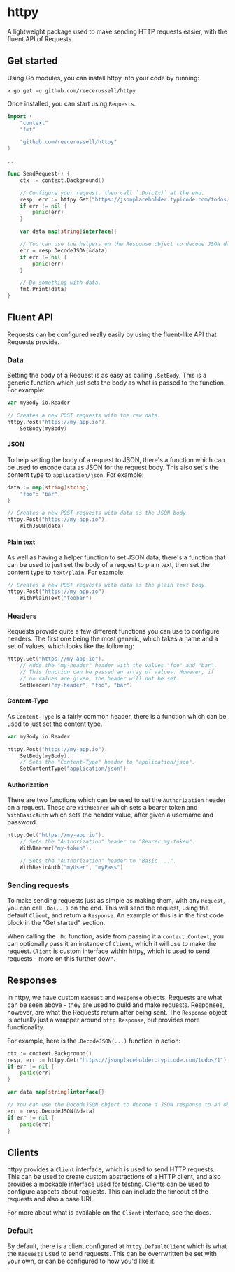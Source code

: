 # httpy

A lightweight package used to make sending HTTP requests easier, with the fluent API of Requests.

## Get started

Using Go modules, you can install httpy into your code by running:

```
> go get -u github.com/reecerussell/httpy
```

Once installed, you can start using `Requests`.

```go
import (
    "context"
    "fmt"

    "github.com/reecerussell/httpy"
)

...

func SendRequest() {
    ctx := context.Background()

    // Configure your request, then call `.Do(ctx)` at the end.
    resp, err := httpy.Get("https://jsonplaceholder.typicode.com/todos/1").Do(ctx)
    if err != nil {
        panic(err)
    }

    var data map[string]interface{}

    // You can use the helpers on the Response object to decode JSON data.
    err = resp.DecodeJSON(&data)
    if err != nil {
        panic(err)
    }

    // Do something with data.
    fmt.Print(data)
}
```

## Fluent API

Requests can be configured really easily by using the fluent-like API that Requests provide.

### Data

Setting the body of a Request is as easy as calling `.SetBody`. This is a generic function which just sets the body as what is passed to the function. For example:

```go
var myBody io.Reader

// Creates a new POST requests with the raw data.
httpy.Post("https://my-app.io").
    SetBody(myBody)
```

#### JSON

To help setting the body of a request to JSON, there's a function which can be used to encode data as JSON for the request body. This also set's the content type to `application/json`. For example:

```go
data := map[string]string{
    "foo": "bar",
}

// Creates a new POST requests with data as the JSON body.
httpy.Post("https://my-app.io").
    WithJSON(data)
```

#### Plain text

As well as having a helper function to set JSON data, there's a function that can be used to just set the body of a request to plain text, then set the content type to `text/plain`. For example:

```go
// Creates a new POST requests with data as the plain text body.
httpy.Post("https://my-app.io").
    WithPlainText("foobar")
```

### Headers

Requests provide quite a few different functions you can use to configure headers. The first one being the most generic, which takes a name and a set of values, which looks like the following:

```go
httpy.Get("https://my-app.io").
    // Adds the "my-header" header with the values "foo" and "bar".
    // This function can be passed an array of values. However, if
    // no values are given, the header will not be set.
    SetHeader("my-header", "foo", "bar")
```

#### Content-Type

As `Content-Type` is a fairly common header, there is a function which can be used to just set the content type.

```go
var myBody io.Reader

httpy.Post("https://my-app.io").
    SetBody(myBody).
    // Sets the "Content-Type" header to "application/json".
    SetContentType("application/json")
```

#### Authorization

There are two functions which can be used to set the `Authorization` header on a request. These are `WithBearer` which sets a bearer token and `WithBasicAuth` which sets the header value, after given a username and password.

```go
httpy.Get("https://my-app.io").
    // Sets the "Authorization" header to "Bearer my-token".
    WithBearer("my-token").

    // Sets the "Authorization" header to "Basic ...".
    WithBasicAuth("myUser", "myPass")
```

### Sending requests

To make sending requests just as simple as making them, with any `Request`, you can call `.Do(...)` on the end. This will send the request, using the default `Client`, and return a `Response`. An example of this is in the first code block in the "Get started" section.

When calling the `.Do` function, aside from passing it a `context.Context`, you can optionally pass it an instance of `Client`, which it will use to make the request. `Client` is custom interface within httpy, which is used to send requests - more on this further down.

## Responses

In httpy, we have custom `Request` and `Response` objects. Requests are what can be seen above - they are used to build and make requests. Responses, however, are what the Requests return after being sent. The `Response` object is actually just a wrapper around `http.Response`, but provides more functionality.

For example, here is the .`DecodeJSON(...)` function in action:

```go
ctx := context.Background()
resp, err := httpy.Get("https://jsonplaceholder.typicode.com/todos/1").Do(ctx)
if err != nil {
    panic(err)
}

var data map[string]interface{}

// You can use the DecodeJSON object to decode a JSON response to an object.
err = resp.DecodeJSON(&data)
if err != nil {
    panic(err)
}
```

## Clients

httpy provides a `Client` interface, which is used to send HTTP requests. This can be used to create custom abstractions of a HTTP client, and also provides a mockable interface used for testing. Clients can be used to configure aspects about requests. This can include the timeout of the requests and also a base URL.

For more about what is available on the `Client` interface, see the docs.

### Default

By default, there is a client configured at `httpy.DefaultClient` which is what the `Requests` used to send requests. This can be overrwritten be set with your own, or can be configured to how you'd like it.
